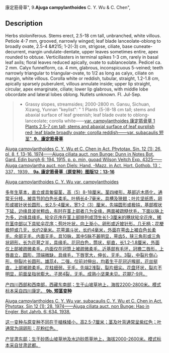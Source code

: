 康定筋骨草",
9.**Ajuga campylanthoides** C. Y. Wu & C. Chen",

## Description
Herbs stoloniferous. Stems erect, 2.5-18 cm tall, unbranched, white villous. Petiole 4-7 mm, grooved, narrowly winged; leaf blade lanceolate-oblong to broadly ovate, 2.5-4 &amp;#215; 1-2(-3) cm, strigose, ciliate, base cuneate-decurrent, margin undulate-dentate, upper leaves sometimes entire, apex rounded to obtuse. Verticillasters in terminal spikes 1-3 cm, rarely in basal leaf axils; floral leaves reduced apically, ovate to sublanceolate. Pedicel ca. 2 mm. Calyx funnelform, ca. 4 mm, glabrous, inconspicuous 5-veined; teeth narrowly triangular to triangular-ovate, to 1/2 as long as calyx, ciliate on margin, white villous. Corolla white or reddish, tubular, straight, 1.2-1.8 cm, apically sparsely puberulent, villous annulate inside; upper lip straight, circular, apex emarginate, ciliate; lower lip glabrous, with middle lobe obcordate and lateral lobes oblong. Nutlets unknown. Fl. Jul-Sep.

> * Grassy slopes, streamsides; 2000-2800 m. Gansu, Sichuan, Xizang, Yunnan
  "keylist": "
1 Plants (5-)8-18 cm tall; stems and abaxial surface of leaf greenish; leaf blade ovate to oblong-lanceolate; corolla white——<a href='/info/Ajuga campylanthoides var. campylanthoides?t=foc'>var. campylanthoides 康定筋骨草
1 Plants 2.5-7 cm tall; stems and abaxial  surface of leaf purplish red; leaf blade  broadly ovate; corolla reddish——<a href='/info/Ajuga campylanthoides var. subacaulis?t=foc'>var. subacaulis 短茎",
**9．康定筋骨草**

Ajuga campylanthoides C. Y. Wu et C. Chen in Act. Phytotax. Sin. 12 (1): 26, pl. 8, f. 13-16. 1974——Ajuga ciliata auct. non Bunge: Dunn in Notes Bot. Gard. Edin burgh 6: 194. 1915, p. p. min, guoad Wilson Veitch Exp. 4325——Ajuga campylantha auct. non Diels: Hand. -Mazz. in Act. Hort. Gothob. 13：337．1939．
**9a. 康定筋骨草（原变种）图版12：13-16**

Ajuga campylanthoides C. Y. Wu var. campylanthoides

多年生草本，直立或具匍匐茎，高（5）8-18厘米。茎四棱形，基部近木质化，通常无分枝，被具节的白色长柔毛。叶柄长4-7毫米，具槽及狭翅；叶片坚纸质，卵形或披针状长圆形，长2.5-4厘米，宽1-2（3）厘米，先端圆形或极钝，基部楔状下延，边缘具波状粗齿，有时在茎上部者几为全缘，两面被疏糙伏毛，下面以脉上为多，边缘具缘毛。轮伞花序在茎上部排列成顶生长1-3厘米的穗状轮伞花序，稀在茎中部以下具轮伞花序；苞叶叶状，向上渐小，卵形或近披针形，几无柄；花梗极短或几无，长约2毫米。花萼漏斗状，长约4毫米，外面在萼齿上被白色长柔毛，余部无毛，内面无毛，具10脉，其中5脉不甚明显，萼齿5，狭三角形或三角状卵形，长为花萼之半，具缘毛。花冠白色，筒状，挺直，长1.2-1.8厘米，外面仅上部被疏微柔毛，内面仅在冠筒上被疏微柔毛，近基部有毛环，冠檐二唇形，上唇直立，圆形，顶端微缺，具缘毛，下唇宽大，伸长，无毛，3裂，中裂片倒心形，侧裂片长圆形。雄蕊4，二强，仅前对伸出，均着生于花冠近喉部，花丝挺直，上部被疏柔毛。花柱细弱，无毛，先端2浅裂，裂片细尖。花盘环状，裂片不明显，前面呈指状膨大。子房4裂，无毛。成熟小坚果未见。花期7-9月。

产四川西部和西南部，西藏东南部；生于山坡草地上，海拔2200-2800米。模式标本采自四川康定。
**9b. 短茎变种**

Ajuga campylanthoides C. Y. Wu var. subacaulis C. Y. Wu et C. Chen in Act. Phytotax, Sin 12 (1): 28. 1974——Ajuga ciliata auct. non Bunge: Hao in Engler, Bot Jahrb. 6: 634. 1938.

这一变种与原变种不同在于植株矮小，高2.5-7厘米；茎及叶背通常呈紫红色；叶通常为阔卵形；花粉红色。

产甘肃东部；生于砂质山坡草地及水边砂质草地上，海拔2000-2600米。模式标本采自甘肃武都。

